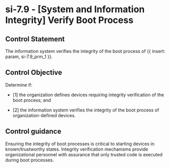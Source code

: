 # si-7.9 - \[System and Information Integrity\] Verify Boot Process

## Control Statement

The information system verifies the integrity of the boot process of {{ insert: param, si-7.9_prm_1 }}.

## Control Objective

Determine if:

- \[1\] the organization defines devices requiring integrity verification of the boot process; and

- \[2\] the information system verifies the integrity of the boot process of organization-defined devices.

## Control guidance

Ensuring the integrity of boot processes is critical to starting devices in known/trustworthy states. Integrity verification mechanisms provide organizational personnel with assurance that only trusted code is executed during boot processes.

